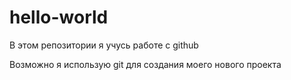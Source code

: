 # hello-world
В этом репозитории я учусь работе с github 

Возможно я использую git для создания моего нового проекта
